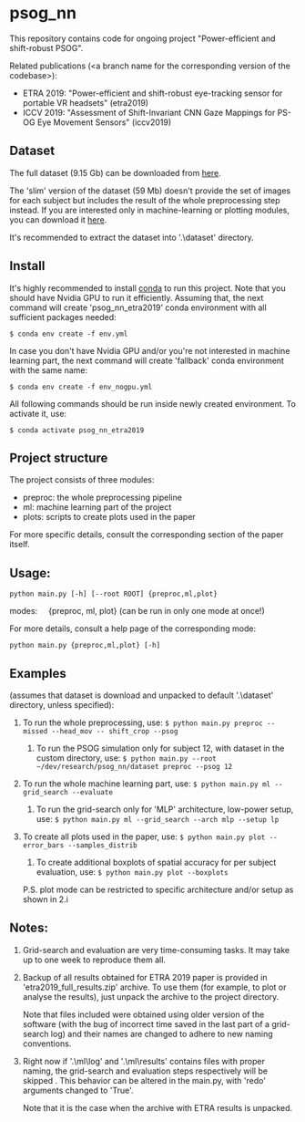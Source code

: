 
# psog_nn

This repository contains code for ongoing project "Power-efficient and shift-robust PSOG".

Related publications (\<a branch name for the corresponding version of the codebase\>):
* ETRA 2019: "Power-efficient and shift-robust eye-tracking sensor for portable VR headsets" (etra2019) 
* ICCV 2019: "Assessment of Shift-Invariant CNN Gaze Mappings for PS-OG Eye Movement Sensors" (iccv2019)

## Dataset
The full dataset (9.15 Gb) can be downloaded from [here](https://digital.library.txstate.edu/bitstream/handle/10877/7955/UnprocessedDataset.zip?sequence=2&isAllowed=y). 

The 'slim' version of the dataset (59 Mb) doesn't provide the set of images for each subject but includes the result of the whole  preprocessing step instead. If you are interested only in machine-learning or plotting modules, you can download it [here](https://digital.library.txstate.edu/bitstream/handle/10877/7955/SlimDataset.zip?sequence=1&isAllowed=y). 

It's recommended to extract the dataset into '.\dataset' directory.

## Install
It's highly recommended to install [conda](https://conda.io/en/latest/miniconda.html) to run this project.
Note that you should have Nvidia GPU to run it efficiently. Assuming that, the next command will create 'psog_nn_etra2019' conda environment with all sufficient packages needed:
```
$ conda env create -f env.yml
```
In case you don't have Nvidia GPU and/or you're not interested in machine learning part, the next command will create 'fallback' conda environment with the same name:
```
$ conda env create -f env_nogpu.yml
```
All following commands should be run inside newly created environment. To activate it, use:
```
$ conda activate psog_nn_etra2019
```

## Project structure
The project consists of three modules:
- preproc: the whole preprocessing pipeline
- ml: machine learning part of the project
- plots: scripts to create plots used in the paper

For more specific details, consult the corresponding section of the paper itself.

## Usage:
```
python main.py [-h] [--root ROOT] {preproc,ml,plot}
```
modes:
&nbsp;&nbsp;&nbsp;&nbsp;{preproc, ml, plot} (can be run in only one mode at once!)

For more details, consult a help page of the corresponding mode:
```
python main.py {preproc,ml,plot} [-h]
```


## Examples
(assumes that dataset is download and unpacked to default '.\dataset' directory, unless specified):

1. To run the whole preprocessing, use:
```$ python main.py preproc --missed --head_mov -- shift_crop --psog```
	1. To run the PSOG simulation only for subject 12, with dataset in the custom directory, use:
```$ python main.py --root ~/dev/research/psog_nn/dataset preproc --psog 12```
2. To run the whole machine learning part, use: 
```$ python main.py ml --grid_search --evaluate```
	1. To run the grid-search only for 'MLP' architecture, low-power setup, use:
```$ python main.py ml --grid_search --arch mlp --setup lp```
3. To create all plots used in the paper, use:
```$ python main.py plot --error_bars --samples_distrib```
	1. To create additional boxplots of spatial accuracy for per subject evaluation, use:
```$ python main.py plot --boxplots```

	P.S. plot mode can be restricted to specific architecture and/or setup as shown in 2.i

## Notes:

1. Grid-search and evaluation are very time-consuming tasks. It may take up to one week to reproduce them all. 

2. Backup of all results obtained for ETRA 2019 paper is provided in 'etra2019_full_results.zip' archive. To use them (for example, to plot or analyse the results), just unpack the archive to the project directory. 

	Note that files included were obtained using older version of the software (with the bug of incorrect time saved in the last part of a grid-search log) and their names are changed to adhere to new naming conventions.
3. Right now if '.\ml\log' and '.\ml\results' contains files with proper naming, the grid-search and evaluation steps respectively will be skipped . This behavior can be altered in the main.py, with 'redo' arguments changed to 'True'.
	
	Note that it is the case when the archive with ETRA results is unpacked.
